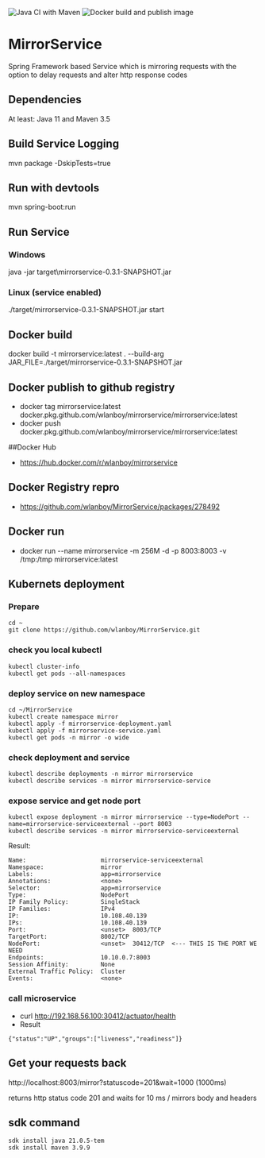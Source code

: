 ![Java CI with Maven](https://github.com/wlanboy/MirrorService/workflows/Java%20CI%20with%20Maven/badge.svg?branch=master) ![Docker build and publish image](https://github.com/wlanboy/MirrorService/workflows/Docker%20build%20and%20publish%20image/badge.svg)

# MirrorService
Spring Framework based Service which is mirroring requests with the option to delay requests and alter http response codes

## Dependencies
At least: Java 11 and Maven 3.5

## Build Service Logging
mvn package -DskipTests=true

## Run with devtools
mvn spring-boot:run

## Run Service
### Windows
java -jar target\mirrorservice-0.3.1-SNAPSHOT.jar

### Linux (service enabled)
./target/mirrorservice-0.3.1-SNAPSHOT.jar start

## Docker build
docker build -t mirrorservice:latest . --build-arg JAR_FILE=./target/mirrorservice-0.3.1-SNAPSHOT.jar

## Docker publish to github registry
- docker tag mirrorservice:latest docker.pkg.github.com/wlanboy/mirrorservice/mirrorservice:latest
- docker push docker.pkg.github.com/wlanboy/mirrorservice/mirrorservice:latest

##Docker Hub
- https://hub.docker.com/r/wlanboy/mirrorservice

## Docker Registry repro
- https://github.com/wlanboy/MirrorService/packages/278492

## Docker run
- docker run --name mirrorservice -m 256M -d -p 8003:8003 -v /tmp:/tmp mirrorservice:latest

## Kubernets deployment

### Prepare
```
cd ~
git clone https://github.com/wlanboy/MirrorService.git
```

### check you local kubectl
```
kubectl cluster-info
kubectl get pods --all-namespaces
```

### deploy service on new namespace
```
cd ~/MirrorService
kubectl create namespace mirror
kubectl apply -f mirrorservice-deployment.yaml
kubectl apply -f mirrorservice-service.yaml
kubectl get pods -n mirror -o wide
```

### check deployment and service
```
kubectl describe deployments -n mirror mirrorservice 
kubectl describe services -n mirror mirrorservice-service
```

### expose service and get node port
```
kubectl expose deployment -n mirror mirrorservice --type=NodePort --name=mirrorservice-serviceexternal --port 8003
kubectl describe services -n mirror mirrorservice-serviceexternal 
```
Result:
```
Name:                     mirrorservice-serviceexternal
Namespace:                mirror
Labels:                   app=mirrorservice
Annotations:              <none>
Selector:                 app=mirrorservice
Type:                     NodePort
IP Family Policy:         SingleStack
IP Families:              IPv4
IP:                       10.108.40.139
IPs:                      10.108.40.139
Port:                     <unset>  8003/TCP
TargetPort:               8002/TCP
NodePort:                 <unset>  30412/TCP  <--- THIS IS THE PORT WE NEED
Endpoints:                10.10.0.7:8003
Session Affinity:         None
External Traffic Policy:  Cluster
Events:                   <none>
```

###  call microservice
* curl http://192.168.56.100:30412/actuator/health
* Result
```
{"status":"UP","groups":["liveness","readiness"]}
```

## Get your requests back
http://localhost:8003/mirror?statuscode=201&wait=1000 (1000ms)

returns http status code 201 and waits for 10 ms / mirrors body and headers

## sdk command
```
sdk install java 21.0.5-tem
sdk install maven 3.9.9
```
